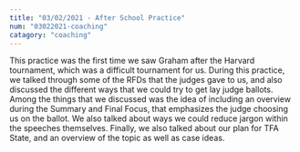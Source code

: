 ```yaml
---
title: "03/02/2021 - After School Practice"
num: "03022021-coaching"
catagory: "coaching"
---
```

This practice was the first time we saw Graham after the Harvard tournament, which was a difficult tournament for us. During this practice, we talked through some of the RFDs that the judges gave to us, and also discussed the different ways that we could try to get lay judge ballots. Among the things that we discussed was the idea of including an overview during the Summary and Final Focus, that emphasizes the judge choosing us on the ballot. We also talked about ways we could reduce jargon within the speeches themselves. Finally, we also talked about our plan for TFA State, and an overview of the topic as well as case ideas.
